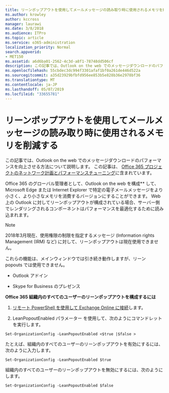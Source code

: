 ```yaml
---
title: リーンポップアウトを使用してメールメッセージの読み取り時に使用されるメモリを削減する
ms.author: krowley
author: kccross
manager: laurawi
ms.date: 3/8/2018
ms.audience: ITPro
ms.topic: article
ms.service: o365-administration
localization_priority: Normal
search.appverid:
- MET150
ms.assetid: a6d6ba01-2562-4c3d-a8f1-78748dd506cf
description: この記事では、Outlook on the web でのメッセージダウンロードのパフォーマンスを向上させる方法について説明します。
ms.openlocfilehash: 55cbdec3dc994f3301afaf1bf0a261de446d522a
ms.sourcegitcommit: a35d23929bfbfd956ee853b5e828b36e2978bf36
ms.translationtype: MT
ms.contentlocale: ja-JP
ms.lasthandoff: 05/07/2019
ms.locfileid: "33655781"
---
```

# <a name="use-lean-popouts-to-reduce-memory-used-when-reading-mail-messages"></a>リーンポップアウトを使用してメールメッセージの読み取り時に使用されるメモリを削減する

この記事では、Outlook on the web でのメッセージダウンロードのパフォーマンスを向上させる方法について説明します。 この記事は、 [Office 365 プロジェクトのネットワーク計画とパフォーマンスチューニング](https://aka.ms/tune)に含まれています。
   
Office 365 のグローバル管理者として、Outlook on the web を構成** して、Microsoft Edge または Internet Explorer で特定の電子メールメッセージをより小さく、より小さなメモリを消費するバージョンにすることができます。 Web 上の Outlook に対してリーンポップアウトが構成されている場合、サーバー側でレンダリングされるコンポーネントはパフォーマンスを最適化するために読み込まれます。 
  
> [!NOTE]
> 2018年3月現在、使用権限の制限を指定するメッセージ (Information rights Management (IRM) など) に対して、リーンポップアウトは現在使用できません。 
  
これらの機能は、メインウィンドウでは引き続き動作しますが、リーン popouts では使用できません。
  
- Outlook アドイン
    
- Skype for Business のプレゼンス
    
 **Office 365 組織内のすべてのユーザーのリーンポップアウトを構成するには**
  
1. [リモート PowerShell を使用して Exchange Online に接続](http://technet.microsoft.com/library/jj984289%28v=exchg.150%29.aspx )します。
    
2. LeanPopoutEnabled パラメーター [](https://technet.microsoft.com/library/aa997443%28v=exchg.160%29.aspx)を使用して、次のようにコマンドレットを実行します。 
    
  ```
  Set-OrganizationConfig -LeanPopoutEnabled <$true |$false >
  ```

  たとえば、組織内のすべてのユーザーのリーンポップアウトを有効にするには、次のように入力します。
    
  ```
  Set-OrganizationConfig -LeanPopoutEnabled $true
  ```

  組織内のすべてのユーザーのリーンポップアウトを無効にするには、次のようにします。
    
  ```
  Set-OrganizationConfig -LeanPopoutEnabled $false
  ```


